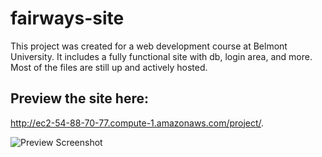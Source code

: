 # fairways-site
This project was created for a web development course at Belmont University. It includes a fully functional site with db, login area, and more.
Most of the files are still up and actively hosted.

## Preview the site here:
http://ec2-54-88-70-77.compute-1.amazonaws.com/project/.

![Preview Screenshot](http://ec2-54-88-70-77.compute-1.amazonaws.com/2018-05-22.png)
